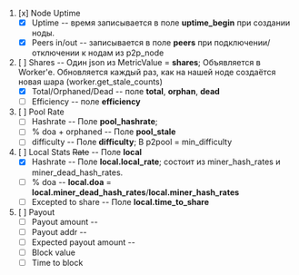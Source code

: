 1. [x] Node Uptime
   - [x] Uptime -- время записывается в поле __uptime_begin__ при создании ноды.
   - [x] Peers in/out -- записывается в поле __peers__ при подключении/отключении к нодам из p2p_node
2. [ ] Shares -- Один json из MetricValue = __shares__; Объявляется в Worker'e. Обновляется каждый раз, как на нашей ноде создаётся новая шара (worker.get_stale_counts)
   - [x] Total/Orphaned/Dead -- поле __total__, __orphan__, __dead__ 
   - [ ] Efficiency -- поле __efficiency__
3. [ ] Pool Rate
   - [ ] Hashrate -- Поле __pool_hashrate__; 
   - [ ] % doa + orphaned -- Поле __pool_stale__
   - [ ] difficulty -- Поле __difficulty__; В p2pool = min_difficulty
4. [ ] Local Stats ~~Rate~~ -- Поле __local__ 
   - [x] Hashrate -- Поле __local.local_rate__; состоит из miner_hash_rates и miner_dead_hash_rates.  
   - [ ] % doa -- __local.doa__ = __local.miner_dead_hash_rates__/__local.miner_hash_rates__
   - [ ] Excepted to share -- Поле __local.time_to_share__
5. [ ] Payout
   - [ ] Payout amount --
   - [ ] Payout addr -- 
   - [ ] Expected payout amount --
   - [ ] Block value
   - [ ] Time to block